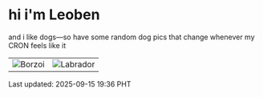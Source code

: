# hi i'm Leoben

and i like dogs—so have some random dog pics that change whenever my CRON feels like it

|  |  |
|--------|----------|
| ![Borzoi](https://random-dog-vercel.vercel.app/api/random-borzoi?v=1757936191) | ![Labrador](https://random-dog-vercel.vercel.app/api/random-labrador?v=1757936191) |

Last updated: 2025-09-15 19:36 PHT
